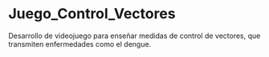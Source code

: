 Juego_Control_Vectores
======================

Desarrollo de videojuego para enseñar medidas de control de vectores, que transmiten enfermedades como el dengue.
